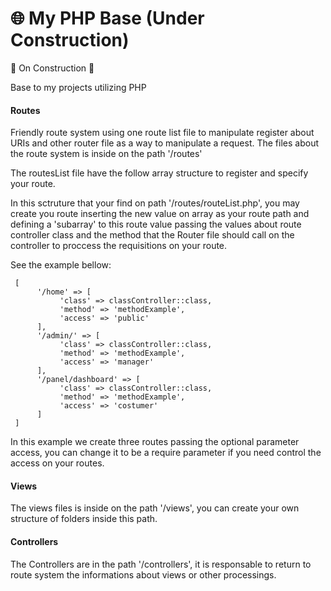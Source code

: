 # 🌐 My PHP Base (Under Construction)

🚧 On Construction 🚧

Base to my projects utilizing PHP


<h4>Routes</h4>
Friendly route system using one route list file to manipulate register about URIs and other router file as a way to manipulate a request.
The files about the route system is inside on the path '/routes'

The routesList file have the follow array structure to register and specify your route.

In this sctruture that your find on path '/routes/routeList.php', you may create you route inserting the new value on array as your route path and defining a 'subarray' to this route value  passing the values about route controller class and the method that the Router file should call on the controller to proccess the requisitions on your route. 
     
See the example bellow:

     [
          '/home' => [
               'class' => classController::class,
               'method' => 'methodExample',
               'access' => 'public'
          ],
          '/admin/' => [
               'class' => classController::class,
               'method' => 'methodExample',
               'access' => 'manager'
          ],
          '/panel/dashboard' => [
               'class' => classController::class,
               'method' => 'methodExample',
               'access' => 'costumer'
          ]
     ]

In this example we create three routes passing the optional parameter access, you can change it to be a require parameter if you need control the access on your routes.


<h4>Views</h4>
The views files is inside on the path '/views', you can create your own structure of folders inside this path.



<h4>Controllers</h4>
The Controllers are in the path '/controllers', it is responsable to return to route system the informations about views or other processings.